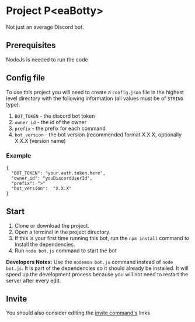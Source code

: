 <h1> Project P&lteaBotty&gt </h1>
Not just an average Discord bot.

## Prerequisites
NodeJs is needed to run the code

## Config file

To use this project you will need to create a `config.json` file in the highest level directory with the following information (all values must be of `STRING` type).

1. `BOT_TOKEN` - the discord bot token
2. `owner_id` - the id of the owner
3. `prefix` - the prefix for each command
4. `bot_version` - the bot version (recommended format X.X.X, optionally X.X.X (version name)

### Example
```
{
  "BOT_TOKEN": "your.auth.token.here",
  "owner_id": "youDiscordUserId",
  "prefix": ">"
  "bot_version":  "X.X.X"
}
```
## Start
1. Clone or download the project.
2. Open a terminal in the project directory.
3.  If this is your first time running this bot, run the `npm install` command to install the dependencies.
4. Run `node bot.js` command to start the bot

__Developers Notes:__ Use the `nodemon bot.js` command instead of `node bot.js`. It is part of the dependencies so it should already be installed. It will speed up the development process because you will not need to restart the server after every edit.


## Invite

You should also consider editing the [invite command's](https://github.com/P1M5/discord-testBotty/blob/main/commands/general_commands/invite.js) links
